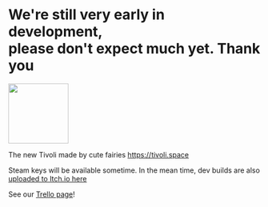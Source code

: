 # We're still very early in development,<br/>please don't expect much yet. Thank you

<img height="120" src="https://user-images.githubusercontent.com/8362329/189507308-8887d4e0-94d8-4380-9520-8c00ff48fb6e.png"/>

The new Tivoli made by cute fairies https://tivoli.space

Steam keys will be available sometime. In the mean time, dev builds are also [uploaded to Itch.io here](https://makifoxgirl.itch.io/tivolispace)

See our [Trello page](https://trello.com/b/za4VZKkl/tivoli-space)!
